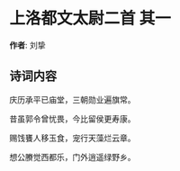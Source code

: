 # 上洛都文太尉二首  其一

**作者**: 刘挚

## 诗词内容

庆历承平已庙堂，三朝勋业遍旗常。

昔虽郭令曾忧畏，今比留侯更寿康。

赐饯饔人移玉食，宠行天藻烂云章。

想公賸觉西都乐，门外逍遥绿野乡。

